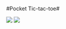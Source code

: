 #Pocket Tic-tac-toe#

<img src="https://raw.github.com/DigitalFabricationStudio/Project_03/master/eugenia.pavone/CNC_milling/Milling_head_1.JPG">

<img src="https://raw.github.com/DigitalFabricationStudio/Project_03/master/eugenia.pavone/CNC_milling/Milling_head_3.JPG">
